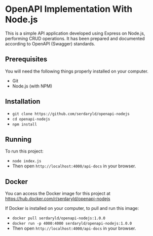 
# OpenAPI Implementation With Node.js

This is a simple API application developed using Express on Node.js, performing CRUD operations. It has been prepared and documented according to OpenAPI (Swagger) standards.


## Prerequisites
You will need the following things properly installed on your computer.

<ul>
<li>Git</li> 
<li>Node.js (with NPM)</li>
</ul>


## Installation
<ul>
<li><code>git clone https://github.com/serdaryld/openapi-nodejs</code></li>
<li><code>cd openapi-nodejs</code></li>
<li><code>npm install</code></li>
</ul>

## Running
To run this project:

<ul>
<li><code>node index.js</code></li>
<li>Then open <code>http://localhost:4000/api-docs</code> in your browser.</li>
</ul>


## Docker
You can access the Docker image for this project at  https://hub.docker.com/r/serdaryld/openapi-nodejs


If Docker is installed on your computer, to pull and run this image:
<ul>
<li><code>docker pull serdaryld/openapi-nodejs:1.0.0</code></li>
<li><code>docker run -p 4000:4000 serdaryld/openapi-nodejs:1.0.0</code></li>
<li>Then open <code>http://localhost:4000/api-docs</code> in your browser.</li>
</ul>
